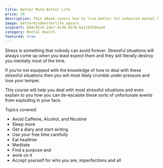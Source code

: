 ```yaml
---
title: Better Mind Better Life
price: 20
description: This eBook covers how to live better for enhanced mental health.
image: bettermindbetterlife_agsxrx
snipcart: b68c9534-2de7-4c4b-8170-6a11925deaa9
category: Mental Health
featured: true
---
```


Stress is something that nobody can avoid forever. Stressful situations will always come up when you least expect them and they will literally destroy you mentally most of the time.

If you’re not equipped with the knowledge of how to deal with these stressful situations then you will most likely crumble under pressure and lose your temper.

This course will help you deal with most stressful situations and even explain to you how you can de-escalate these sorts of unfortunate events from exploding in your face.

Topics covered:

- Avoid Caffeine, Alcohol, and Nicotine
- Sleep more
- Get a diary and start writing
- Use your free time carefully
- Eat healthier
- Meditate
- Find a purpose and
- work on it
- Accept yourself for who you are; imperfections and all
